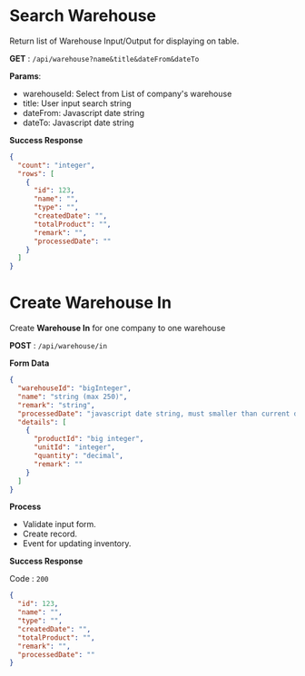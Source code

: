 # Search Warehouse

Return list of Warehouse Input/Output for displaying on table.

**GET** : `/api/warehouse?name&title&dateFrom&dateTo`

**Params**:

 - warehouseId: Select from List of company's warehouse
 - title: User input search string
 - dateFrom: Javascript date string
 - dateTo:  Javascript date string

**Success Response**
```json
{
  "count": "integer",
  "rows": [
    {
      "id": 123,
      "name": "",
      "type": "",
      "createdDate": "",
      "totalProduct": "",
      "remark": "",
      "processedDate": ""
    }
  ]
}
```


# Create Warehouse In

Create **Warehouse In** for one company to one warehouse

**POST** : `/api/warehouse/in`

**Form Data**

```json
{
  "warehouseId": "bigInteger",
  "name": "string (max 250)",
  "remark": "string",
  "processedDate": "javascript date string, must smaller than current date time.",
  "details": [
    {
      "productId": "big integer",
      "unitId": "integer",
      "quantity": "decimal",
      "remark": ""
    }
  ]
}
```

**Process**

 - Validate input form.
 - Create record.
 - Event for updating inventory.

**Success Response**

Code : `200`

```json
{
  "id": 123,
  "name": "",
  "type": "",
  "createdDate": "",
  "totalProduct": "",
  "remark": "",
  "processedDate": ""
}
```
